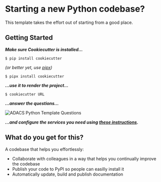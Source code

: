 # Starting a new Python codebase?

This template takes the effort out of starting from a good place.

## Getting Started

***Make sure Cookiecutter is installed...***
``` console
$ pip install cookiecutter
```
*(or better yet, use [pipx](https://pypa.github.io/pipx/))*
``` console
$ pipx install cookiecutter
```
***...use it to render the project...***
``` console
$ cookiecutter URL

```
***...answer the questions...***

![ADACS Python Template Questions](https://github.com/gbpoole/adacs_python_template/blob/main/docs/assets/adacs_python_template_cookiecutter_questions.png?raw=true)

***...and configure the services you need using [these instructions](https://readthedocs.org/adacs-python-template/configuring_services.html).***

## What do you get for this?

A codebase that helps you effortlessly:

* Collaborate with colleagues in a way that helps you continually improve the codebase
* Publish your code to PyPI so people can easilly install it
* Automatically update, build and publish documentation
